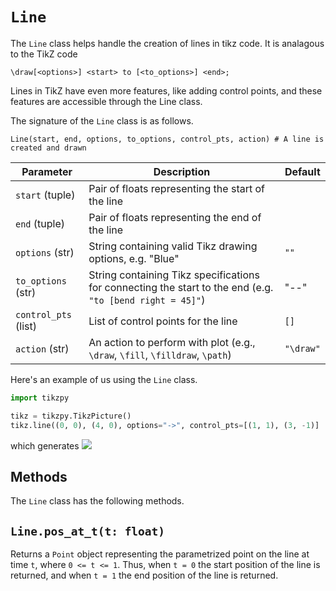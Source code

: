# `Line`

The `Line` class helps handle the creation of lines in tikz code. It is analagous to the TikZ code 
```
\draw[<options>] <start> to [<to_options>] <end>;
```
Lines in TikZ have even more features, like adding control points, and these features are accessible through the Line class.

The signature of the `Line` class is as follows. 
```
Line(start, end, options, to_options, control_pts, action) # A line is created and drawn
```

| Parameter            | Description                                                                                               | Default   |
| -------------------- | --------------------------------------------------------------------------------------------------------- | --------- |
| `start` (tuple)      | Pair of floats representing the start of the line                                                         |
| `end` (tuple)        | Pair of floats representing the end of the line                                                           |
| `options` (str)      | String containing valid Tikz drawing options, e.g. "Blue"                                                 | `""`      |
| `to_options` (str)   | String containing Tikz specifications for connecting the start to the end (e.g. `"to [bend right = 45]"`) | "--"      |
| `control_pts` (list) | List of control points for the line                                                                       | `[]`      |
| `action` (str)       | An action to perform with plot (e.g., `\draw`, `\fill`, `\filldraw`, `\path`)                             | `"\draw"` |

Here's an example of us using the `Line` class.
```python
import tikzpy

tikz = tikzpy.TikzPicture()
tikz.line((0, 0), (4, 0), options="->", control_pts=[(1, 1), (3, -1)]
```
which generates 
<img src="/png/line_ex_1.png">

## Methods

The `Line` class has the following methods.

## `Line.pos_at_t(t: float)`
Returns a `Point` object representing the parametrized point on the line at time `t`, where `0 <= t <= 1`.
Thus, when `t = 0` the start position of the line is returned, and when `t = 1` the end position of the line is returned.

